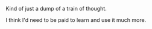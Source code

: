 Kind of just a dump of a train of thought.

I think I'd need to be paid to learn and use it much more. 